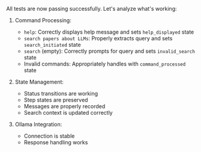 All tests are now passing successfully. Let's analyze what's working:

1. Command Processing:

   - `help`: Correctly displays help message and sets `help_displayed` state
   - `search papers about LLMs`: Properly extracts query and sets `search_initiated` state
   - `search` (empty): Correctly prompts for query and sets `invalid_search` state
   - Invalid commands: Appropriately handles with `command_processed` state

2. State Management:

   - Status transitions are working
   - Step states are preserved
   - Messages are properly recorded
   - Search context is updated correctly

3. Ollama Integration:
   - Connection is stable
   - Response handling works
